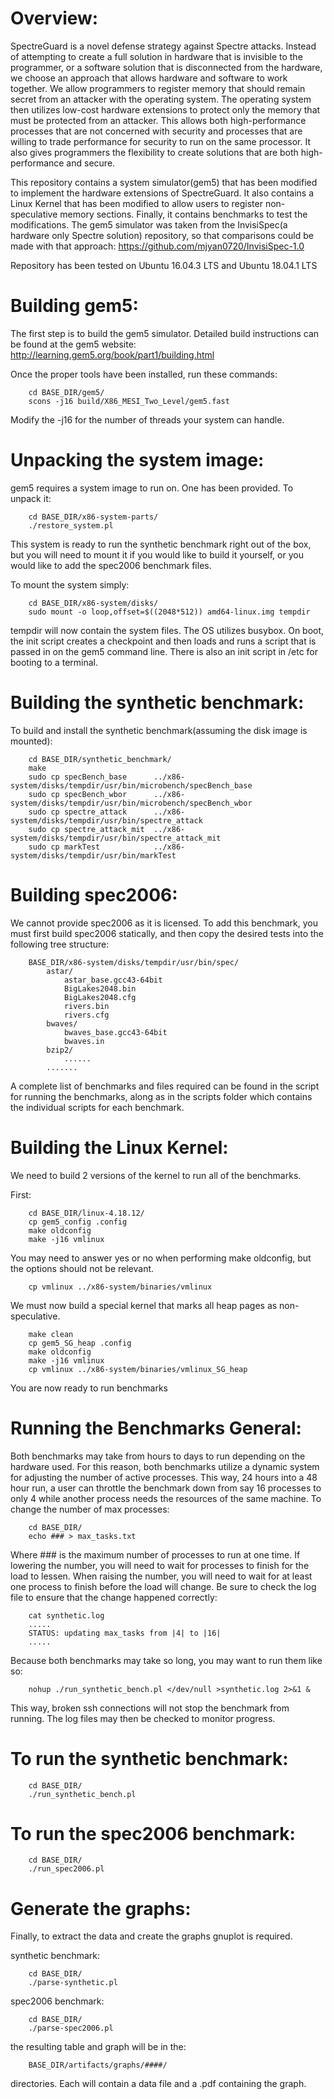 # Overview:

SpectreGuard is a novel defense strategy against Spectre attacks. Instead of
attempting to create a full solution in hardware that is invisible to the
programmer, or a software solution that is disconnected from the hardware, we
choose an approach that allows hardware and software to work together. We
allow programmers to register memory that should remain secret from an
attacker with the operating system. The operating system then utilizes low-cost
hardware extensions to protect only the memory that must be protected from an
attacker. This allows both high-performance processes that are not concerned
with security and processes that are willing to trade performance for security
to run on the same processor. It also gives programmers the flexibility to
create solutions that are both high-performance and secure.

This repository contains a system simulator(gem5) that has been modified to
implement the hardware extensions of SpectreGuard. It also contains a Linux
Kernel that has been modified to allow users to register non-speculative memory
sections. Finally, it contains benchmarks to test the modifications. The gem5
simulator was taken from the InvisiSpec(a hardware only Spectre solution)
repository, so that comparisons could be made with that approach:
https://github.com/mjyan0720/InvisiSpec-1.0

Repository has been tested on Ubuntu 16.04.3 LTS and Ubuntu 18.04.1 LTS

# Building gem5:

The first step is to build the gem5 simulator. Detailed build instructions can
be found at the gem5 website:
    http://learning.gem5.org/book/part1/building.html

Once the proper tools have been installed, run these commands:
```
    cd BASE_DIR/gem5/
    scons -j16 build/X86_MESI_Two_Level/gem5.fast
```

Modify the -j16 for the number of threads your system can handle.

# Unpacking the system image:

gem5 requires a system image to run on. One has been provided. To unpack it:
```
    cd BASE_DIR/x86-system-parts/
    ./restore_system.pl
```

This system is ready to run the synthetic benchmark right out of the box,
    but you will need to mount it if you would like to build it yourself,
    or you would like to add the spec2006 benchmark files.

To mount the system simply:
```
    cd BASE_DIR/x86-system/disks/
    sudo mount -o loop,offset=$((2048*512)) amd64-linux.img tempdir
```

tempdir will now contain the system files.
The OS utilizes busybox.
On boot, the init script creates a checkpoint and then loads and runs a script
    that is passed in on the gem5 command line. There is also an init script in
    /etc for booting to a terminal.

# Building the synthetic benchmark:

To build and install the synthetic benchmark(assuming the disk image is mounted):
```
    cd BASE_DIR/synthetic_benchmark/
    make
    sudo cp specBench_base      ../x86-system/disks/tempdir/usr/bin/microbench/specBench_base
    sudo cp specBench_wbor      ../x86-system/disks/tempdir/usr/bin/microbench/specBench_wbor
    sudo cp spectre_attack      ../x86-system/disks/tempdir/usr/bin/spectre_attack
    sudo cp spectre_attack_mit  ../x86-system/disks/tempdir/usr/bin/spectre_attack_mit
    sudo cp markTest            ../x86-system/disks/tempdir/usr/bin/markTest
```

# Building spec2006:

We cannot provide spec2006 as it is licensed. To add this benchmark, you must
    first build spec2006 statically, and then copy the desired tests into the
    following tree structure:

```    
    BASE_DIR/x86-system/disks/tempdir/usr/bin/spec/
        astar/
            astar_base.gcc43-64bit
            BigLakes2048.bin
            BigLakes2048.cfg
            rivers.bin
            rivers.cfg
        bwaves/
            bwaves_base.gcc43-64bit
            bwaves.in
        bzip2/
            ......
        .......
```

A complete list of benchmarks and files required can be found in the script
    for running the benchmarks, along as in the scripts folder which contains
    the individual scripts for each benchmark.

# Building the Linux Kernel:

We need to build 2 versions of the kernel to run all of the benchmarks.

First:
```
    cd BASE_DIR/linux-4.18.12/
    cp gem5_config .config
    make oldconfig
    make -j16 vmlinux
```

You may need to answer yes or no when performing make oldconfig, but the
    options should not be relevant.
   
``` 
    cp vmlinux ../x86-system/binaries/vmlinux
```

We must now build a special kernel that marks all heap pages as non-speculative.
```
    make clean
    cp gem5_SG_heap .config
    make oldconfig
    make -j16 vmlinux
    cp vmlinux ../x86-system/binaries/vmlinux_SG_heap
```

You are now ready to run benchmarks

# Running the Benchmarks General:
Both benchmarks may take from hours to days to run depending on the
hardware used. For this reason, both benchmarks utilize a dynamic
system for adjusting the number of active processes. This way, 24 hours
into a 48 hour run, a user can throttle the benchmark down from say 16
processes to only 4 while another process needs the resources of the
same machine. To change the number of max processes:
   
```
    cd BASE_DIR/
    echo ### > max_tasks.txt
```
        
Where ### is the maximum number of processes to run at one time. If
lowering the number, you will need to wait for processes to finish for
the load to lessen. When raising the number, you will need to wait for
at least one process to finish before the load will change. Be sure to
check the log file to ensure that the change happened correctly:
   
```     
    cat synthetic.log
    .....
    STATUS: updating max_tasks from |4| to |16|
    .....
```
        
Because both benchmarks may take so long, you may want to run them like so:
   
```     
    nohup ./run_synthetic_bench.pl </dev/null >synthetic.log 2>&1 &
```
    
This way, broken ssh connections will not stop the benchmark from
running. The log files may then be checked to monitor progress.

# To run the synthetic benchmark:
```
    cd BASE_DIR/
    ./run_synthetic_bench.pl
```

# To run the spec2006 benchmark:
```
    cd BASE_DIR/
    ./run_spec2006.pl
```

# Generate the graphs:

Finally, to extract the data and create the graphs gnuplot is required.

synthetic benchmark:
```
    cd BASE_DIR/
    ./parse-synthetic.pl
```
    
spec2006 benchmark:
```
    cd BASE_DIR/
    ./parse-spec2006.pl
```
    
the resulting table and graph will be in the:
   
``` 
    BASE_DIR/artifacts/graphs/####/
```
    
directories. Each will contain a data file and a .pdf containing the graph.
